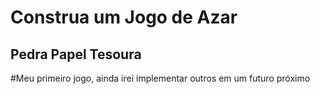 # Construa um Jogo de Azar

 ## **Pedra Papel Tesoura** 
 
 #Meu primeiro jogo, ainda irei implementar outros em um futuro próximo
 
 ##
